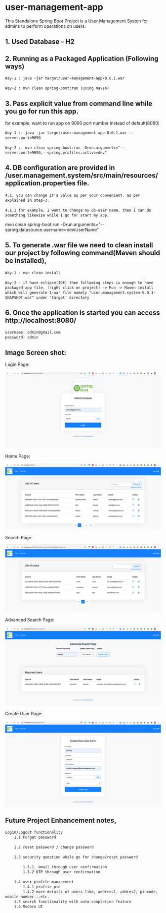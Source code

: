 # user-management-app
This Standalone Spring Boot Project is a User Management Systen for admins to perform operations on users.

## 1. Used Database - H2

## 2. Running as a Packaged Application (Following ways)
    Way-1 : java -jar target/user-management-app-0.0.1.war

    Way-2 : mvn clean spring-boot:run (using maven)

## 3. Pass explicit value from command line while you go for run this app.
for example, want to run app on 9090 port number instead of default(8080)

    Way-1 :- java -jar target/user-management-app-0.0.1.war --server.port=9090

    Way-2 :- mvn clean spring-boot:run -Drun.arguments="--server.port=9090,--spring.profiles.active=dev"

## 4. DB configuration are provided in /user.management.system/src/main/resources/application.properties file.
    4.1. you can change it's value as per your convenient. as per explained in step-3.

    4.1.1 for example, I want to change my db-user name, then I can do something likewise while I go for start my app,
 mvn clean spring-boot:run -Drun.arguments="--spring.datasource.username=newUserName"
 
 
## 5. To generate .war file we need to clean install our project by following command(Maven should be installed),
    Way-1 - mvn clean install

    Way-2 - if have eclipse(IDE) then following steps is enough to have packaged app file, (right click on project) -> Run -> Maven install which will generate 1-war file namely "user.management.system-0.0.1-SNAPSHOT.war" under 'target' directory

## 6. Once the application is started you can access http://localhost:8080/
    username: admin@gmail.com
    password: admin

## Image Screen shot:

Login Page:

![Login](img/login.png "Login Page")

Home Page:
    
![Home](img/list-users.png "Home Page")

Search Page:

![Search](img/search.png "Search Page")

Advanced Search Page:    

![Advance Search](img/advancedSearch.png "Advanced Search Page")

Create User Page:

![Create User](img/add-new-user.png "Add New User Page")



## Future Project Enhancement notes,

    Login/Logout functionality
        1.1 Forgot password
    
        1.2 reset password / change password
    
        1.3 security question while go for change/reset password
    
            1.3.1. email through user confirmation
            1.3.2 OTP through user confirmation
        
        1.4 user-profile management
            1.4.1 profile pic
            1.4.2 more details of users like, address1, addres2, pincode, mobile number...etc.
        1.5 search functionality with auto-completion feature
        1.6 Modern UI




